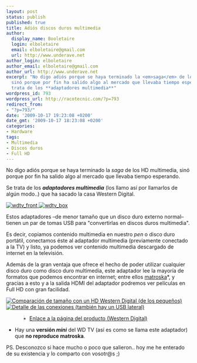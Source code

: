 ```yaml
---
layout: post
status: publish
published: true
title: Adiós discos duros multimedia
author:
  display_name: Booletaire
  login: elboletaire
  email: elboletaire@gmail.com
  url: http://www.underave.net
author_login: elboletaire
author_email: elboletaire@gmail.com
author_url: http://www.underave.net
excerpt: "No digo adiós porque se haya terminado la <em>saga</em> de los HD multimedia,
  sinó porque por fin ha salido algo al mercado que llevaba tiempo esperando. Se
  trata de los **adaptadores multimedia**"
wordpress_id: 793
wordpress_url: http://racotecnic.com/?p=793
redirect_from:
- "?p=793/"
date: '2009-10-17 19:23:08 +0200'
date_gmt: '2009-10-17 18:23:08 +0200'
categories:
- Hardware
tags:
- Multimedia
- Discos duros
- Full HD
---
```


No digo adiós porque se haya terminado la <em>saga</em> de los HD multimedia, sinó porque por fin ha salido algo al mercado que llevaba tiempo esperando.

Se trata de los <em>**adaptadores multimedia**</em> (los llamo así por llamarlos de algún modo..) que ha sacado la casa Western Digital.

<a href="{{ site.url }}/uploads/2009/10/wdtv_front.jpg">
  <img title="wdtv_front" src="{{ site.url }}/uploads/2009/10/wdtv_front.jpg" alt="wdtv_front" />
</a>
<a href="{{ site.url }}/uploads/2009/10/wdtv_box.jpg">
  <img title="wdtv_box" src="{{ site.url }}/uploads/2009/10/wdtv_box.jpg" alt="wdtv_box" /></a>

Estos adaptadores –de menor tamaño que un disco duro externo normal– tienen un par de tomas USB para "convertirlas en discos duros multimedia".

<a id="more"></a><a id="more-793"></a>

Es decir, copiamos contenido multimedia en nuestro <em>pen</em> o disco duro portátil, conectamos éste al adaptador multimedia (previamente conectado a la TV) y listo, ya podemos ver contenido multimedia descargado de internet en la televisión.

Además de la gran ventaja que ofrece el hecho de poder utilizar cualquier disco duro como disco duro multimedia, este adaptador lee la mayoría de formatos que podemos encontrar en internet; entre ellos <a rel="nofollow" href="http://es.wikipedia.org/wiki/Matroska" target="_blank">matroska</a>*, y gracias a esto y a la salida HDMI del adaptador podremos ver películas en Full HD con gran facilidad.

<a href="{{ site.url }}/uploads/2009/10/wdtv_compare.jpg">
  <img title="wdtv_compare" src="{{ site.url }}/uploads/2009/10/wdtv_compare.jpg" alt="Comparación de tamaño con un HD Western Digital (de los pequeños)" />
</a>
<a href="{{ site.url }}/uploads/2009/10/wdtv_rear.jpg">
  <img title="Detalle de las conexiones (también hay un USB lateral)" src="{{ site.url }}/uploads/2009/10/wdtv_rear.jpg" alt="Detalle de las conexiones (también hay un USB lateral)" />
</a>

<ul>
<blockquote>
<li><a rel="nofollow" href="http://www.wdc.com/en/products/products.asp?driveid=572" target="_blank">Enlace a la página del producto (Western Digital)</a></li>
</blockquote>
</ul>

* Hay una <strong>versión <em>mini</em></strong> del WD TV (así es como se llama este adaptador) que **no reproduce matroska**.

PS. Desconozco si hace mucho o poco que salieron.. hoy me he enterado de su existencia y lo comparto con vosotr@s ;)
